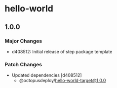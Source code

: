# hello-world

## 1.0.0
### Major Changes

- d408512: Initial release of step package template

### Patch Changes

- Updated dependencies [d408512]
  - @octopusdeploy/hello-world-target@1.0.0
